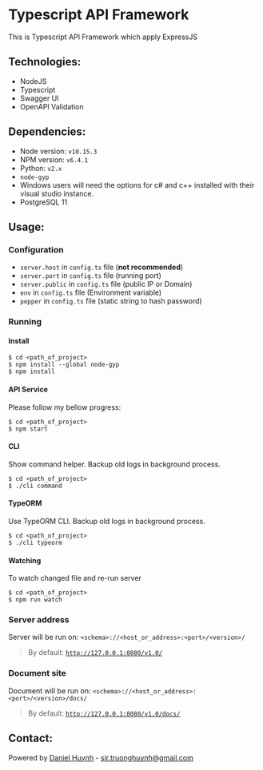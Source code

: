 # Typescript API Framework
This is Typescript API Framework which apply ExpressJS

## Technologies:
- NodeJS
- Typescript
- Swagger UI
- OpenAPI Validation

## Dependencies:
- Node version: `v10.15.3`
- NPM version: `v6.4.1`
- Python: `v2.x`
- `node-gyp`
- Windows users will need the options for c# and c++ installed with their visual studio instance.
- PostgreSQL 11

## Usage:
### Configuration
- `server.host` in `config.ts` file (**not recommended**)
- `server.port` in `config.ts` file (running port)
- `server.public` in `config.ts` file (public IP or Domain)
- `env` in `config.ts` file (Environment variable)
- `pepper` in  `config.ts` file (static string to hash password)

### Running
#### Install
```
$ cd <path_of_project>
$ npm install --global node-gyp
$ npm install
```

#### API Service
Please follow my bellow progress:
```
$ cd <path_of_project>
$ npm start
```

#### CLI
Show command helper. Backup old logs in background process.
```
$ cd <path_of_project>
$ ./cli command
```

#### TypeORM
Use TypeORM CLI. Backup old logs in background process.
```
$ cd <path_of_project>
$ ./cli typeorm
```

#### Watching
To watch changed file and re-run server
```
$ cd <path_of_project>
$ npm run watch
```

### Server address
Server will be run on: `<schema>://<host_or_address>:<port>/<version>/`
> By default: [`http://127.0.0.1:8080/v1.0/`](http://127.0.0.1:8080/v1.0/)

### Document site
Document will be run on: `<schema>://<host_or_address>:<port>/<version>/docs/`
> By default: [`http://127.0.0.1:8080/v1.0/docs/`](http://127.0.0.1:8080/v1.0/docs/)

## Contact:
Powered by [Daniel Huynh](https://www.linkedin.com/in/huynh-nhat-truong/) - [sir.truonghuynh@gmail.com](mailto:sir.truonghuynh@gmail.com)